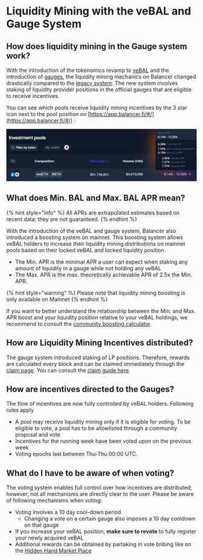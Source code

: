 # Liquidity Mining with the veBAL and Gauge System

## How does liquidity mining in the Gauge system work?

With the introduction of the tokenomics revamp to [veBAL](https://docs.balancer.fi/ecosystem/vebal-and-gauges/vebal) and the introduction of [gauges](https://docs.balancer.fi/ecosystem/vebal-and-gauges/gauges), the liquidity mining mechanics on Balancer changed drastically compared to the [legacy system](liquidity-mining.md#how-does-liquidity-mining-on-balancer-work). The new system involves staking of liquidity provider positions in the official gauges that are eligible to receive incentives.

You can see which pools receive liquidity mining incentives by the 3 star icon next to the pool position on [https://app.balancer.fi/#/](https://app.balancer.fi/#/) :&#x20;

![Example of a gauge receiving BAL incentives as well as other incentives as well as swap fees indicated on the tooltip when hovering over the 3 star symbol](../../.gitbook/assets/image.png)

## What does Min. BAL and Max. BAL APR mean?

{% hint style="info" %}
All APRs are extrapolated estimates based on recent data; they are not guaranteed.
{% endhint %}

With the introduction of the veBAL and gauge system, Balancer also introduced a boosting system on mainnet. This boosting system allows veBAL holders to increase their liquidity mining distributions on mainnet pools based on their locked veBAL and locked liquidity position.

* The Min. APR is the minimal APR a user can expect when staking any amount of liquidity in a gauge while not holding any veBAL
* The Max. APR is the max. theoretically achievable APR of 2.5x the Min. APR.

{% hint style="warning" %}
Please note that liquidity mining boosting is only available on Mainnet
{% endhint %}

If you want to better understand the relationship between the Min. and Max. APR boost and your liquidity position relative to your veBAL holdings, we recommend to consult the [community boosting calculator](https://balancer.tools/boost).

## How are Liquidity Mining Incentives distributed?

The gauge system introduced staking of LP positions. Therefore, rewards are calculated every block and can be claimed immediately through the [claim page](https://app.balancer.fi/#/claim). You can consult the [claim guide here](https://docs.balancer.fi/ecosystem/vebal-and-gauges/gauges/how-to-use-gauges#claiming-liquidity-mining-tokens).

## How are incentives directed to the Gauges?

The flow of incentives are now fully controlled by veBAL holders. Following rules apply

* A pool may receive liquidity mining only if it is eligible for voting. To be eligible to vote, a pool has to be allowlisted through a community proposal and vote
* Incentives for the running week have been voted upon on the previous week
* Voting epochs last between Thu-Thu 00:00 UTC.

## What do I have to be aware of when voting?

The voting system enables full control over how incentives are distributed; however, not all mechanisms are directly clear to the user. Please be aware of following mechanisms when voting:

* Voting involves a 10 day cool-down period
  * Changing a vote on a certain gauge also imposes a 10 day cooldown on that gauge
* If you increase your veBAL position, **make sure to revote** to fully register your newly acquired veBAL
* Additional rewards can be obtained by partaking in vote bribing like on the [Hidden Hand Market Place](https://hiddenhand.finance/balancer)
